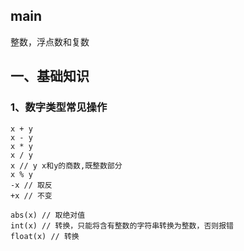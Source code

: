 ## main

整数，浮点数和复数

## 一、基础知识

### 1、数字类型常见操作

```
x + y 
x - y
x * y
x / y
x // y x和y的商数,既整数部分
x % y
-x // 取反
+x // 不变

abs(x) // 取绝对值
int(x) // 转换，只能将含有整数的字符串转换为整数，否则报错
float(x) // 转换



```

